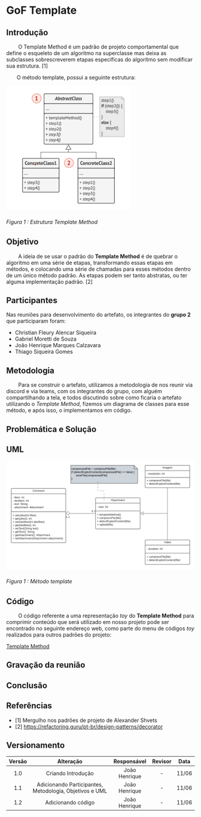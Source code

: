 # GoF Template

## Introdução

&emsp;&emsp; O Template Method é um padrão de projeto comportamental que define o esqueleto de um algoritmo na superclasse mas deixa as subclasses sobrescreverem etapas específicas do algoritmo sem modificar sua estrutura. [1]

&emsp;&emsp;O método template, possui a seguinte estrutura:

<div style="display: center; align-items: center;">
  <img src="../../Assets/PadroesDeProjeto/EstruturaTemplate.png" alt="" style="margin-right: 20px;"/>
  <div style="flex-grow: 1;">
    <h6 style="text-align: flex;">
    Figura 1 : Estrutura Template Method
    </h6>
  </div>
</div>

## Objetivo

&emsp;&emsp; A ideia de se usar o padrão do **Template Method** é de quebrar o algoritmo em uma série de etapas, transformando essas etapas em métodos, e colocando uma série de chamadas para esses métodos dentro de um único método padrão. As etapas podem ser tanto abstratas, ou ter alguma implementação padrão. [2]

## Participantes

Nas reuniões para desenvolvimento do artefato, os integrantes do **grupo 2** que participaram foram:

- Christian Fleury Alencar Siqueira
- Gabriel Moretti de Souza
- João Henrique Marques Calzavara
- Thiago Siqueira Gomes

## Metodologia

&emsp;&emsp; Para se construir o artefato, utilizamos a metodologia de nos reunir via discord e via teams, com os integrantes do grupo, com alguém compartilhando a tela, e todos discutindo sobre como ficaria o artefato utilizando o _Template Method_, fizemos um diagrama de classes para esse método, e após isso, o implementamos em código.

## Problemática e Solução

## UML

<div style="display: center; align-items: center;">
  <img src="../../Assets/PadroesDeProjeto/TemplateMethod.png" alt="" style="margin-right: 20px;"/>
  <div style="flex-grow: 1;">
    <h6 style="text-align: flex;">
    Figura 1 : Método template
    </h6>
  </div>
</div>

## Código

&emsp;&emsp; O código referente a uma representação _toy_ do **Template Method** para comprimir conteúdo que será utilizado em nosso projeto pode ser encontrado no seguinte endereço web, como parte do menu de códigos _toy_ realizados para outros padrões do projeto:

[Template Method](https://github.com/UnBArqDsw2023-1/2023.1_G2_ProjetoMercadoLivre/tree/design-patterns/src/template)

## Gravação da reunião

## Conclusão

## Referências

- [1] Mergulho nos padrões de projeto de Alexander Shvets
- [2] https://refactoring.guru/pt-br/design-patterns/decorator

## Versionamento

| Versão |                        Alteração                        |  Responsável  | Revisor | Data  |
| :----: | :-----------------------------------------------------: | :-----------: | :-----: | :---: |
|  1.0   |                   Criando Introdução                    | João Henrique |    -    | 11/06 |
|  1.1   | Adicionando Participantes, Metodologia, Objetivos e UML | João Henrique |    -    | 11/06 |
|  1.2   |                   Adicionando código                    | João Henrique |    -    | 11/06 |

